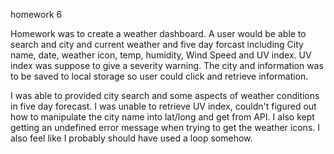 homework 6

Homework was to create a weather dashboard. A user would be able to search and city and current weather and five day forcast including City name, date, weather icon, temp, humidity, Wind Speed and UV index. UV index was suppose to give a severity warning. The city and information was to be saved to local storage so user could click and retrieve information.

I was able to provided city search and some aspects of weather conditions in five day forecast. I was unable to retrieve UV index, couldn't figured out how to manipulate the city name into lat/long and get from API. I also kept getting an undefined error message when trying to get the weather icons. I also feel like I probably should have used a loop somehow. 